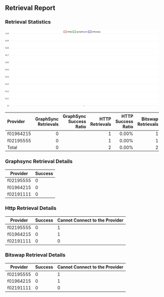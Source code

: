 ## Retrieval Report
### Retrieval Statistics
<img src="https://raw.githubusercontent.com/data-preservation-programs/filplus-checker-assets/main/filecoin-project/filecoin-plus-large-datasets/issues/2170/1694681283994.png"/>

| Provider  | GraphSync Retrievals | GraphSync Success Ratio | HTTP Retrievals | HTTP Success Ratio | Bitswap Retrievals | Bitswap Success Ratio |
| :-------- | -------------------: | ----------------------: | --------------: | -----------------: | -----------------: | --------------------: |
| f01964215 |                    0 |                         |               1 |              0.00% |                  1 |                 0.00% |
| f02195555 |                    0 |                         |               1 |              0.00% |                  1 |                 0.00% |
| Total     |                    0 |                         |               2 |              0.00% |                  2 |                 0.00% |

### Graphsync Retrieval Details
| Provider  | Success |
| --------- | ------- |
| f02195555 | 0       |
| f01964215 | 0       |
| f02191111 | 0       |

### Http Retrieval Details
| Provider  | Success | Cannot Connect to the Provider |
| --------- | ------- | ------------------------------ |
| f02195555 | 0       | 1                              |
| f01964215 | 0       | 1                              |
| f02191111 | 0       | 0                              |

### Bitswap Retrieval Details
| Provider  | Success | Cannot Connect to the Provider |
| --------- | ------- | ------------------------------ |
| f02195555 | 0       | 1                              |
| f01964215 | 0       | 1                              |
| f02191111 | 0       | 0                              |
